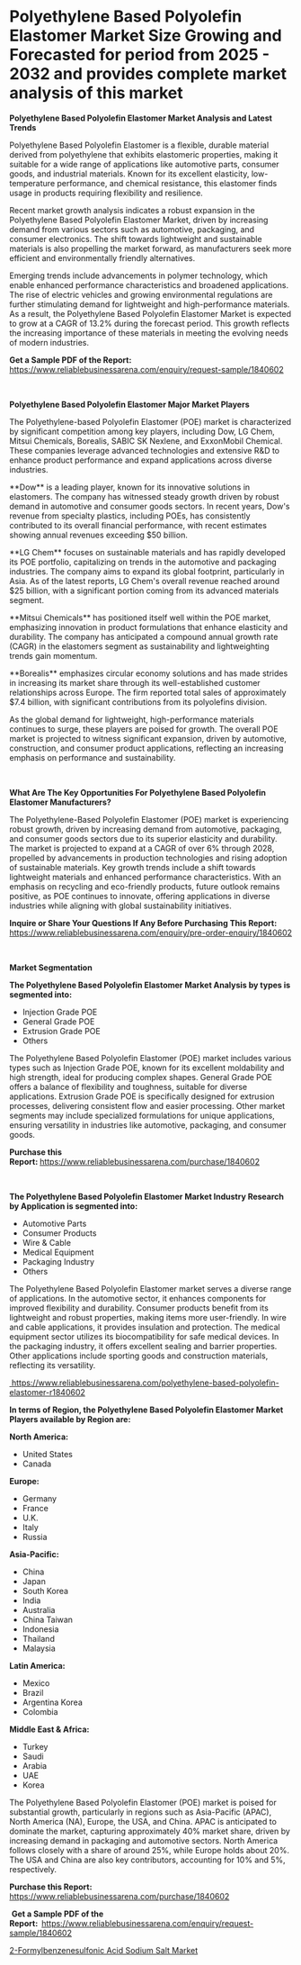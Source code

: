 <p><h1>Polyethylene Based Polyolefin Elastomer Market Size Growing and Forecasted for period from 2025 - 2032 and provides complete market analysis of this market</h1></p><p><strong>Polyethylene Based Polyolefin Elastomer Market Analysis and Latest Trends</strong></p>
<p><p>Polyethylene Based Polyolefin Elastomer is a flexible, durable material derived from polyethylene that exhibits elastomeric properties, making it suitable for a wide range of applications like automotive parts, consumer goods, and industrial materials. Known for its excellent elasticity, low-temperature performance, and chemical resistance, this elastomer finds usage in products requiring flexibility and resilience.</p><p>Recent market growth analysis indicates a robust expansion in the Polyethylene Based Polyolefin Elastomer Market, driven by increasing demand from various sectors such as automotive, packaging, and consumer electronics. The shift towards lightweight and sustainable materials is also propelling the market forward, as manufacturers seek more efficient and environmentally friendly alternatives. </p><p>Emerging trends include advancements in polymer technology, which enable enhanced performance characteristics and broadened applications. The rise of electric vehicles and growing environmental regulations are further stimulating demand for lightweight and high-performance materials. As a result, the Polyethylene Based Polyolefin Elastomer Market is expected to grow at a CAGR of 13.2% during the forecast period. This growth reflects the increasing importance of these materials in meeting the evolving needs of modern industries.</p></p>
<p><strong>Get a Sample PDF of the Report:&nbsp;</strong> <a href="https://www.reliablebusinessarena.com/enquiry/request-sample/1840602?utm_campaign=1902&utm_medium=2&utm_source=Github&utm_content=ia&utm_term=03022025&utm_id=polyethylene-based-polyolefin-elastomer">https://www.reliablebusinessarena.com/enquiry/request-sample/1840602</a></p>
<p>&nbsp;</p>
<p><strong>Polyethylene Based Polyolefin Elastomer Major Market Players</strong></p>
<p><p>The Polyethylene-based Polyolefin Elastomer (POE) market is characterized by significant competition among key players, including Dow, LG Chem, Mitsui Chemicals, Borealis, SABIC SK Nexlene, and ExxonMobil Chemical. These companies leverage advanced technologies and extensive R&D to enhance product performance and expand applications across diverse industries.</p><p>**Dow** is a leading player, known for its innovative solutions in elastomers. The company has witnessed steady growth driven by robust demand in automotive and consumer goods sectors. In recent years, Dow's revenue from specialty plastics, including POEs, has consistently contributed to its overall financial performance, with recent estimates showing annual revenues exceeding $50 billion.</p><p>**LG Chem** focuses on sustainable materials and has rapidly developed its POE portfolio, capitalizing on trends in the automotive and packaging industries. The company aims to expand its global footprint, particularly in Asia. As of the latest reports, LG Chem's overall revenue reached around $25 billion, with a significant portion coming from its advanced materials segment.</p><p>**Mitsui Chemicals** has positioned itself well within the POE market, emphasizing innovation in product formulations that enhance elasticity and durability. The company has anticipated a compound annual growth rate (CAGR) in the elastomers segment as sustainability and lightweighting trends gain momentum.</p><p>**Borealis** emphasizes circular economy solutions and has made strides in increasing its market share through its well-established customer relationships across Europe. The firm reported total sales of approximately $7.4 billion, with significant contributions from its polyolefins division.</p><p>As the global demand for lightweight, high-performance materials continues to surge, these players are poised for growth. The overall POE market is projected to witness significant expansion, driven by automotive, construction, and consumer product applications, reflecting an increasing emphasis on performance and sustainability.</p></p>
<p>&nbsp;</p>
<p><strong>What Are The Key Opportunities For Polyethylene Based Polyolefin Elastomer Manufacturers?</strong></p>
<p><p>The Polyethylene-Based Polyolefin Elastomer (POE) market is experiencing robust growth, driven by increasing demand from automotive, packaging, and consumer goods sectors due to its superior elasticity and durability. The market is projected to expand at a CAGR of over 6% through 2028, propelled by advancements in production technologies and rising adoption of sustainable materials. Key growth trends include a shift towards lightweight materials and enhanced performance characteristics. With an emphasis on recycling and eco-friendly products, future outlook remains positive, as POE continues to innovate, offering applications in diverse industries while aligning with global sustainability initiatives.</p></p>
<p><strong>Inquire or Share Your Questions If Any Before Purchasing This Report:</strong> <a href="https://www.reliablebusinessarena.com/enquiry/pre-order-enquiry/1840602?utm_campaign=1902&utm_medium=2&utm_source=Github&utm_content=ia&utm_term=03022025&utm_id=polyethylene-based-polyolefin-elastomer">https://www.reliablebusinessarena.com/enquiry/pre-order-enquiry/1840602</a></p>
<p>&nbsp;</p>
<p><strong>Market Segmentation</strong></p>
<p><strong>The Polyethylene Based Polyolefin Elastomer Market Analysis by types is segmented into:</strong></p>
<p><ul><li>Injection Grade POE</li><li>General Grade POE</li><li>Extrusion Grade POE</li><li>Others</li></ul></p>
<p><p>The Polyethylene Based Polyolefin Elastomer (POE) market includes various types such as Injection Grade POE, known for its excellent moldability and high strength, ideal for producing complex shapes. General Grade POE offers a balance of flexibility and toughness, suitable for diverse applications. Extrusion Grade POE is specifically designed for extrusion processes, delivering consistent flow and easier processing. Other market segments may include specialized formulations for unique applications, ensuring versatility in industries like automotive, packaging, and consumer goods.</p></p>
<p><strong>Purchase this Report:&nbsp;</strong><a href="https://www.reliablebusinessarena.com/purchase/1840602?utm_campaign=1902&utm_medium=2&utm_source=Github&utm_content=ia&utm_term=03022025&utm_id=polyethylene-based-polyolefin-elastomer">https://www.reliablebusinessarena.com/purchase/1840602</a></p>
<p>&nbsp;</p>
<p><strong>The Polyethylene Based Polyolefin Elastomer Market Industry Research by Application is segmented into:</strong></p>
<p><ul><li>Automotive Parts</li><li>Consumer Products</li><li>Wire & Cable</li><li>Medical Equipment</li><li>Packaging Industry</li><li>Others</li></ul></p>
<p><p>The Polyethylene Based Polyolefin Elastomer market serves a diverse range of applications. In the automotive sector, it enhances components for improved flexibility and durability. Consumer products benefit from its lightweight and robust properties, making items more user-friendly. In wire and cable applications, it provides insulation and protection. The medical equipment sector utilizes its biocompatibility for safe medical devices. In the packaging industry, it offers excellent sealing and barrier properties. Other applications include sporting goods and construction materials, reflecting its versatility.</p></p>
<p><a href="https://www.reliablebusinessarena.com/polyethylene-based-polyolefin-elastomer-r1840602?utm_campaign=1902&utm_medium=2&utm_source=Github&utm_content=ia&utm_term=03022025&utm_id=polyethylene-based-polyolefin-elastomer">&nbsp;https://www.reliablebusinessarena.com/polyethylene-based-polyolefin-elastomer-r1840602</a></p>
<p><strong>In terms of Region, the Polyethylene Based Polyolefin Elastomer Market Players available by Region are:</strong></p>
<p>
    <p> <strong> North America: </strong>
        <ul>
            <li>United States</li>
            <li>Canada</li>
        </ul>
        </p> 
    <p> <strong> Europe: </strong>
        <ul>
            <li>Germany</li>
            <li>France</li>
            <li>U.K.</li>
            <li>Italy</li>
            <li>Russia</li>
        </ul>
        </p> 
    <p> <strong> Asia-Pacific: </strong>
        <ul>
            <li>China</li>
            <li>Japan</li>
            <li>South Korea</li>
            <li>India</li>
            <li>Australia</li>
            <li>China Taiwan</li>
            <li>Indonesia</li>
            <li>Thailand</li>
            <li>Malaysia</li>
        </ul>
        </p> 
    <p> <strong> Latin America: </strong>
        <ul>
            <li>Mexico</li>
            <li>Brazil</li>
            <li>Argentina Korea</li>
            <li>Colombia</li>
        </ul>
        </p> 
    <p> <strong> Middle East & Africa: </strong>
        <ul>
            <li>Turkey</li>
            <li>Saudi</li>
            <li>Arabia</li>
            <li>UAE</li>
            <li>Korea</li>
        </ul>
    </p>
    </p>
<p><p>The Polyethylene Based Polyolefin Elastomer (POE) market is poised for substantial growth, particularly in regions such as Asia-Pacific (APAC), North America (NA), Europe, the USA, and China. APAC is anticipated to dominate the market, capturing approximately 40% market share, driven by increasing demand in packaging and automotive sectors. North America follows closely with a share of around 25%, while Europe holds about 20%. The USA and China are also key contributors, accounting for 10% and 5%, respectively.</p></p>
<p><strong>Purchase this Report: </strong><a href="https://www.reliablebusinessarena.com/purchase/1840602?utm_campaign=1902&utm_medium=2&utm_source=Github&utm_content=ia&utm_term=03022025&utm_id=polyethylene-based-polyolefin-elastomer">https://www.reliablebusinessarena.com/purchase/1840602</a></p>
<p>&nbsp;<strong>Get a Sample PDF of the Report:&nbsp;&nbsp;</strong><a href="https://www.reliablebusinessarena.com/enquiry/request-sample/1840602?utm_campaign=1902&utm_medium=2&utm_source=Github&utm_content=ia&utm_term=03022025&utm_id=polyethylene-based-polyolefin-elastomer">https://www.reliablebusinessarena.com/enquiry/request-sample/1840602</a></p>
<p><strong></strong></p>
<p><p><a href="https://github.com/rahu1506/Market-Research-Report-List-6/blob/main/2-formylbenzenesulfonic-acid-sodium-salt-market.md?utm_campaign=1902&utm_medium=2&utm_source=Github&utm_content=ia&utm_term=03022025&utm_id=polyethylene-based-polyolefin-elastomer">2-Formylbenzenesulfonic Acid Sodium Salt Market</a></p></p>